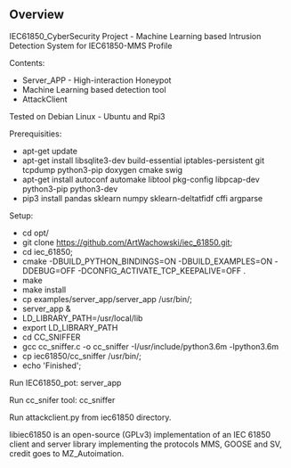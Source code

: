 ## Overview
IEC61850_CyberSecurity Project - Machine Learning based Intrusion Detection System for IEC61850-MMS Profile

Contents:
- Server_APP - High-interaction Honeypot 
- Machine Learning based detection tool 
- AttackClient 

Tested on Debian Linux - Ubuntu and Rpi3  

Prerequisities:
- apt-get update
- apt-get install libsqlite3-dev build-essential iptables-persistent git tcpdump python3-pip doxygen cmake swig
- apt-get install autoconf automake libtool pkg-config libpcap-dev python3-pip python3-dev
- pip3 install pandas sklearn numpy sklearn-deltatfidf cffi argparse

Setup:
- cd opt/
- git clone https://github.com/ArtWachowski/iec_61850.git;
- cd iec_61850;
- cmake -DBUILD_PYTHON_BINDINGS=ON -DBUILD_EXAMPLES=ON -DDEBUG=OFF -DCONFIG_ACTIVATE_TCP_KEEPALIVE=OFF . 
- make 
- make install
- cp examples/server_app/server_app /usr/bin/;
- server_app &
- LD_LIBRARY_PATH=/usr/local/lib
- export LD_LIBRARY_PATH
- cd CC_SNIFFER
- gcc cc_sniffer.c -o cc_sniffer -I/usr/include/python3.6m -lpython3.6m
- cp iec61850/cc_sniffer /usr/bin/;
- echo 'Finished';

Run IEC61850_pot:
server_app

Run cc_snifer tool:
cc_sniffer

Run attackclient.py from iec61850 directory. 

libiec61850 is an open-source (GPLv3) implementation of an IEC 61850 client and server library implementing the protocols MMS, GOOSE and SV, credit goes to MZ_Autoimation.
